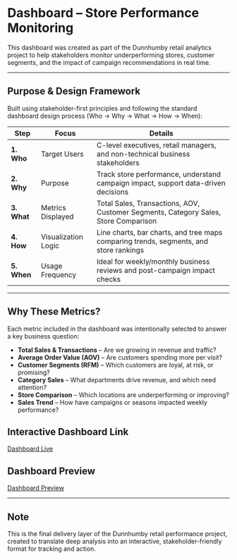 # Dashboard – Store Performance Monitoring

This dashboard was created as part of the Dunnhumby retail analytics project to help stakeholders monitor underperforming stores, customer segments, and the impact of campaign recommendations in real time.

---

## Purpose & Design Framework

Built using stakeholder-first principles and following the standard dashboard design process (Who → Why → What → How → When):

| Step | Focus | Details |
|------|-------|---------|
| **1. Who** | Target Users | C-level executives, retail managers, and non-technical business stakeholders |
| **2. Why** | Purpose | Track store performance, understand campaign impact, support data-driven decisions |
| **3. What** | Metrics Displayed | Total Sales, Transactions, AOV, Customer Segments, Category Sales, Store Comparison |
| **4. How** | Visualization Logic | Line charts, bar charts, and tree maps comparing trends, segments, and store rankings |
| **5. When** | Usage Frequency | Ideal for weekly/monthly business reviews and post-campaign impact checks |

---

## Why These Metrics?

Each metric included in the dashboard was intentionally selected to answer a key business question:

- **Total Sales & Transactions** – Are we growing in revenue and traffic?
- **Average Order Value (AOV)** – Are customers spending more per visit?
- **Customer Segments (RFM)** – Which customers are loyal, at risk, or promising?
- **Category Sales** – What departments drive revenue, and which need attention?
- **Store Comparison** – Which locations are underperforming or improving?
- **Sales Trend** – How have campaigns or seasons impacted weekly performance?

## Interactive Dashboard Link

[Dashboard Live](https://public.tableau.com/views/DunnhumbyStorePerformanceReportwithfilter/Dashboard1?:language=en-US&:sid=&:redirect=auth&:display_count=n&:origin=viz_share_link)

## Dashboard Preview

[Dashboard Preview](https://github.com/ashishkumar-ds/data-science-projects/blob/main/dunnhumby-retail-performance-analysis/dashboard/dashboard_screenshot.PNG)

---

## Note

This is the final delivery layer of the Dunnhumby retail performance project, created to translate deep analysis into an interactive, stakeholder-friendly format for tracking and action.

